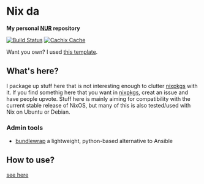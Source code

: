 # Nix da

**My personal [NUR](https://github.com/nix-community/NUR) repository**

[![Build Status](https://travis-ci.com/wamserma/NUR.svg?branch=master)](https://travis-ci.com/wamserma/NUR)
[![Cachix Cache](https://img.shields.io/badge/cachix-wamserma-blue.svg)](https://wamserma.cachix.org)


Want you own? I used [this template](https://github.com/nix-community/nur-packages-template).

## What's here?

I package up stuff here that is not interesting enough to clutter [nixpkgs](https://github.com/nixos/nixpkgs) with it. If you find somethig here that you want in [nixpkgs](https://github.com/nixos/nixpkgs), creat an issue and have people upvote.
Stuff here is mainly aiming for compatibility with the current stable release of NixOS, but many of this is also tested/used with Nix on Ubuntu or Debian.

### Admin tools

+ [bundlewrap](https://bundlewrap.org/) a lightweight, python-based alternative to Ansible

## How to use?

[see here](https://github.com/nix-community/NUR/blob/master/README.md)
